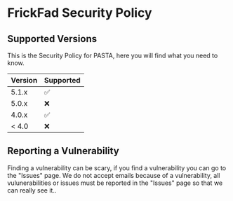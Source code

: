 # FrickFad Security Policy

## Supported Versions

This is the Security Policy for PASTA, here you will find what you need to know.

| Version | Supported          |
| ------- | ------------------ |
| 5.1.x   | :white_check_mark: |
| 5.0.x   | :x:                |
| 4.0.x   | :white_check_mark: |
| < 4.0   | :x:                |

## Reporting a Vulnerability

Finding a vulnerability can be scary, if you find a vulnerability you can go to the "Issues" page. We do not accept emails because of a vulnerability,
all vulunerabilities or issues must be reported in the "Issues" page so that we can really see it..


